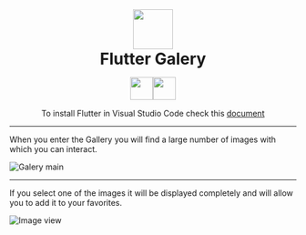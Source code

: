 <center><img src="https://cdn-icons-png.flaticon.com/128/3104/3104280.png" style= "width: 70px;"><h1 style="margin: 0;">Flutter Galery</h1></center>


<div style="display: flex; justify-content: center; margin: 15px">
<img src="https://images-eds-ssl.xboxlive.com/image?url=Q_rwcVSTCIytJ0KOzcjWTYtI_MIrVq4WfN7M.qN7gV3ayNiQeJK6Uxg366DH3bnRmVWMFBWWyXonVyp6x0RYE1elb_jkQQQH7FwsNBBqQO4iFrOIwXtaGkMjmrISfBfgMsCEGwIBPArmzCSVWYx1zA--&format=source" style="width: 40px"><img src="https://web-strapi.mrmilu.com/uploads/flutter_logo_470e9f7491.png" style="width: 40px">
</div>

<center><p>To install Flutter in Visual Studio Code check this <a href="https://drive.google.com/file/d/17HClOwfgDDYHcDVx6Dr9YZEy2XH2uPZB/view?usp=drive_link">document</a></p></center>

<hr>

<p>When you enter the Gallery you will find a large number of images with which you can interact.</p>
<img src="" alt="Galery main">
<hr>
<p>If you select one of the images it will be displayed completely and will allow you to add it to your favorites.</p>
<img src="" alt="Image view">